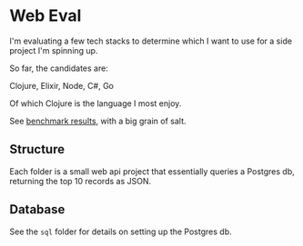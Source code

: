 # Web Eval

I'm evaluating a few tech stacks to determine which I want to use for a side project I'm spinning up.

So far, the candidates are:

Clojure, Elixir, Node, C#, Go

Of which Clojure is the language I most enjoy.

See [benchmark results](./results.md), with a big grain of salt.

## Structure

Each folder is a small web api project that essentially queries a Postgres db, returning the top 10 records as JSON.

## Database

See the `sql` folder for details on setting up the Postgres db.

